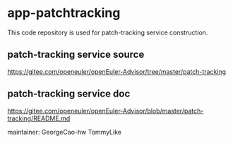 # app-patchtracking
This code repository is used for patch-tracking service construction.

## patch-tracking service source
https://gitee.com/openeuler/openEuler-Advisor/tree/master/patch-tracking

## patch-tracking service doc
https://gitee.com/openeuler/openEuler-Advisor/blob/master/patch-tracking/README.md

maintainer:
  GeorgeCao-hw
  TommyLike
